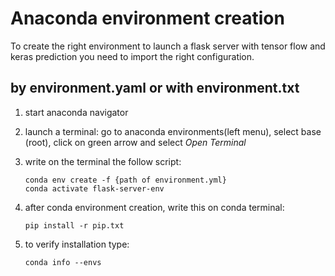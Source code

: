 # Anaconda environment creation

To create the right environment to launch a flask server with tensor flow and keras prediction you need to import the right configuration. 

##  by environment.yaml or with environment.txt

1. start anaconda navigator

2. launch a terminal: go to anaconda environments(left menu), select base (root), click on green arrow and select *Open Terminal*

3. write on the terminal the follow script: 
	
   ```
   conda env create -f {path of environment.yml}
   conda activate flask-server-env
   ```
   
4. after conda environment creation, write this on conda terminal:

   ```
   pip install -r pip.txt
   ```

   

5. to verify installation type: 

   ```
   conda info --envs
   ```